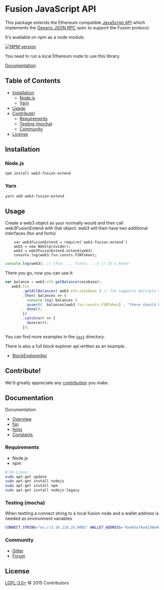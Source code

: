 # Fusion JavaScript API

This package extends the Ethereum compatible [JavaScript API](https://github.com/ethereum/wiki/wiki/JavaScript-API)
which implements the [Generic JSON RPC](https://github.com/ethereum/wiki/wiki/JSON-RPC) spec to support the Fusion protocol.

It's available on npm as a node module.

[![NPM version][npm-image]][npm-url] 

You need to run a local Ethereum node to use this library.

[Documentation](./docs/README.md)

## Table of Contents

- [Installation](#installation)
  - [Node.js](#nodejs)
  - [Yarn](#yarn)
- [Usage](#usage)
- [Contribute!](#contribute)
  - [Requirements](#requirements)
  - [Testing (mocha)](#testing-mocha)
  - [Community](#community)
- [License](#license)

## Installation

### Node.js

```bash
npm install web3-fusion-extend
```

### Yarn

```bash
yarn add web3-fusion-extend
```

## Usage

Create a web3 object as your normally would and then call web3FusionExtend with that object.
web3 will then have two additional interfaces (fsn and fsntx)

```
    var web3FusionExtend = require('web3-fusion-extend')
    web3 = new Web3(provider);
    web3 = web3FusionExtend.extend(web3)
    console.log(web3.fsn.consts.FSNToken);
```

```js
console.log(web3); // {fsn: .., fsntx: ...} // It's here!
```

There you go, now you can use it:

```js
var balance = web3.eth.getBalance(coinbase);
   web3.fsn
        .getAllBalances( web3.eth.coinbase ) // fsn supports multiple assets and balances on an address
        .then( balances => {
          console.log( balances )
          assert(  balances[web3.fsn.consts.FSNToken] , "there should be a balance for fusion tokens always"  )
          done();
        })
        .catch(err => {
          done(err);
        });
```

You can find more examples in the [`test`](https://github.com/FusionFoundation//web3-fusion-extend/tree/master/test) directory.

There is also a full block explorer api written as an example.
         
- [BlockExplorerApi](/examples/blockexplorerapi/README.md)


## Contribute!

We'd greatly appreciate any [contribution](/CONTRIBUTING.md) you make.

## Documentation

Documentation

 - [Overview](/docs/README.md)
 - [fsn](/docs/FSN.md)
 - [fsntx](/docs/FSNTX.md)
 - [Constants](/docs/FSNCONSTANTS.md)

### Requirements

* Node.js
* npm

```bash
# On Linux:
sudo apt-get update
sudo apt-get install nodejs
sudo apt-get install npm
sudo apt-get install nodejs-legacy
```


### Testing (mocha)

When testting a connect string to a local fusion node and a wallet address is needed as environment variables

```bash
CONNECT_STRING="ws://3.16.110.25:9001" WALLET_ADDRESS="0x4A5a7Aa4130e407d3708dE56db9000F059200C62" npm test
```

### Community
 - [Gitter](https://gitter.im/ethereum/web3.js?source=orgpage)
 - [Forum](https://forum.ethereum.org/categories/ethereum-js)



## License

[LGPL-3.0+](LICENSE.md) © 2015 Contributors


[npm-image]:https://badge.fury.io/js/web3-fusion-extend.svg
[npm-url]: https://npmjs.org/package/web3-fusion-extend
